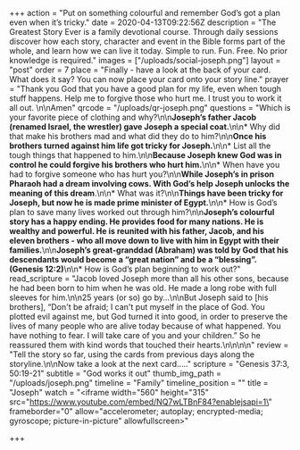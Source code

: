 +++
action = "Put on something colourful and remember God’s got a plan even when it’s tricky."
date = 2020-04-13T09:22:56Z
description = "The Greatest Story Ever is a family devotional course.  Through daily sessions discover how each story, character and event in the Bible forms part of the whole, and learn how we can live it today. Simple to run. Fun. Free. No prior knowledge is required."
images = ["/uploads/social-joseph.png"]
layout = "post"
order = 7
place = "Finally - have a look at the back of your card. What does it say? You can now place your card onto your story line."
prayer = "Thank you God that you have a good plan for my life, even when tough stuff happens. Help me to forgive those who hurt me.  I trust you to work it all out. \n\nAmen"
qrcode = "/uploads/qr-joseph.png"
questions = "Which is your favorite piece of clothing and why?\n\n**Joseph’s father Jacob (renamed Israel, the wrestler) gave Joseph a special coat.**\n\n* Why did that make his brothers mad and what did they do to him?\n\n**Once his brothers turned against him life got tricky for Joseph.**\n\n* List all the tough things that happened to him.\n\n**Because Joseph knew God was in control he could forgive his brothers who hurt him.**\n\n* When have you had to forgive someone who has hurt you?\n\n**While Joseph’s in prison Pharaoh had a dream involving cows.  With God’s help Joseph unlocks the meaning of this dream**.\n\n* What was it?\n\n**Things have been tricky for Joseph, but now he is made prime minister of Egypt.**\n\n* How is God’s plan to save many lives worked out through him?\n\n**Joseph’s colourful story has a happy ending. He provides food for many nations. He is wealthy and powerful.  He is reunited with his father, Jacob, and his eleven brothers - who all move down to live with him in Egypt with their families.**\n\n**Joseph’s great-granddad (Abraham) was told by God that his descendants would become a “great nation” and be a “blessing”. (Genesis 12:2)**\n\n* How is God’s plan beginning to work out?"
read_scripture = "Jacob loved Joseph more than all his other sons, because he had been born to him when he was old. He made a long robe with full sleeves for him.\n\n25 years (or so) go by...\n\nBut Joseph said to [his brothers], “Don't be afraid; I can't put myself in the place of God. You plotted evil against me, but God turned it into good, in order to preserve the lives of many people who are alive today because of what happened. You have nothing to fear. I will take care of you and your children.” So he reassured them with kind words that touched their hearts.\n\n\n\n"
review = "Tell the story so far, using the cards from previous days along the storyline.\n\nNow take a look at the next card….."
scripture = "Genesis 37:3, 50:19-21"
subtitle = "God works it out"
thumb_img_path = "/uploads/joseph.png"
timeline = "Family"
timeline_position = ""
title = "Joseph"
watch = "<iframe width=\"560\" height=\"315\" src=\"https://www.youtube.com/embed/NQ7wLTBnF84?enablejsapi=1\" frameborder=\"0\" allow=\"accelerometer; autoplay; encrypted-media; gyroscope; picture-in-picture\" allowfullscreen></iframe>"

+++
